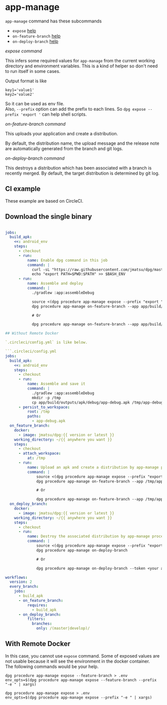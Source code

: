 # app-manage

`app-manage` command has these subcommands

- `expose` [help](procedure.app-manage.expose.txt)
- `on-feature-branch` [help](procedure.app-manage.on-feature-branch.txt)
- `on-deploy-branch` [help](procedure.app-manage.on-deploy-branch.txt)

*expose command*
 
This infers some required values for `app-manage` from the current working directory and environment variables. This is a kind of helper so don't need to run itself in some cases.

Output format is like

```
key1='value1'
key2='value2'
```

So it can be used as env file.  
Also, `--prefix` option can add the prefix to each lines. So `dpg expose --prefix 'export '` can help shell scripts.

*on-feature-branch command*

This uploads your application and create a distribution. 

By default, the distribution name, the upload message and the release note are automatically generated from the branch and git logs.  

*on-deploy-branch command*

This destroys a distribution which has been associated with a branch is recently merged. By default, the target distribution is determined by git log.

## CI example

These example are based on CircleCI.

## Download the single binary

```.circleci/config.yml

jobs:
  build_apk:
    <<: android_env
    steps:
      - checkout
      - run:
          name: Enable dpg command in this job
          command: |
            curl -sL "https://raw.githubusercontent.com/jmatsu/dpg/master/install.bash" | bash
            echo "export PATH=$PWD:$PATH" >> $BASH_ENV
      - run:
          name: Assemble and deploy
          command: |
            ./gradlew :app:assembleDebug

            source <(dpg procedure app-manage expose --prefix "export " --feature-branch --token <your api token> --app-owner <your app's owner name>) 
            dpg procedure app-manage on-feature-branch --app app/build/outputs/apk/debug/app-debug.apk 

            # Or

            dpg procedure app-manage on-feature-branch --app app/build/outputs/apk/debug/app-debug.apk --token <your api token> --app-owner <your app's owner name>

## Without Remote Docker

`.circleci/config.yml` is like below. 

```.circleci/config.yml
jobs:
  build_apk:
    <<: android_env
    steps:
      - checkout
      - run:
          name: Assemble and save it
          command: |
            ./gradlew :app:assembleDebug
            mkdir -p /tmp
            cp app/build/outputs/apk/debug/app-debug.apk /tmp/app-debug.apk
      - persist_to_workspace:
          root: /tmp
          paths:
            - app-debug.apk
  on_feature_branch:
    docker:
      - image: jmatsu/dpg:{{ version or latest }}
    working_directory: ~/{{ anywhere you want }}
    steps:
      - checkout
      - attach_workspace:
          at: /tmp
      - run:
          name: Upload an apk and create a distribution by app-manage procedure.
          command: |
              source <(dpg procedure app-manage expose --prefix "export " --feature-branch --token <your api token> --app-owner <your app's owner name>) 
              dpg procedure app-manage on-feature-branch --app /tmp/app-debug.apk

              # Or

              dpg procedure app-manage on-feature-branch --app /tmp/app-debug.apk --token <your api token> --app-owner <your app's owner name>
  on_deploy_branch:
    docker:
      - image: jmatsu/dpg:{{ version or latest }}
    working_directory: ~/{{ anywhere you want }}
    steps:
      - checkout
      - run:
          name: Destroy the associated distribution by app-manage procedure.
          command: |
              source <(dpg procedure app-manage expose --prefix "export " --token <your api token> --app-owner <your app's owner name> --android --app-id <your app id>)
              dpg procedure app-manage on-deploy-branch

              # Or

              dpg procedure app-manage on-deploy-branch --token <your api token> --app-owner <your app's owner name> --android --app-id <your app id>

workflows:
  version: 2
  every_branch:
    jobs:
      - build_apk
      - on_feature_branch:
          requires:
            - build_apk
      - on_deploy_branch:
          filters:
            branches:
              only: /(master|develop)/
```

## With Remote Docker

In this case, you cannot use `expose` command. Some of exposed values are not usable because it will see the environment in the docker container.  
The following commands would be your help. 

```
dpg procedure app-manage expose --feature-branch > .env
env_opts=$(dpg procedure app-manage expose --feature-branch --prefix "-e " | xargs)

dpg procedure app-manage expose > .env
env_opts=$(dpg procedure app-manage expose --prefix "-e " | xargs)
```
